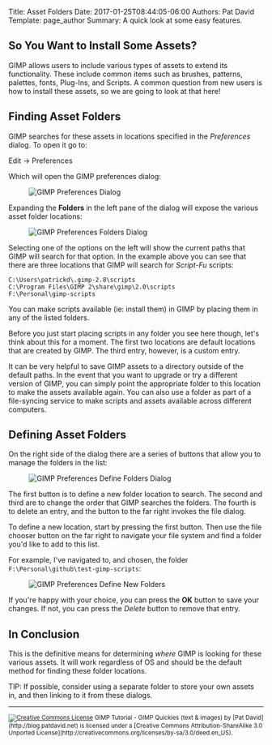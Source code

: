 Title: Asset Folders
Date: 2017-01-25T08:44:05-06:00 
Authors: Pat David
Template: page_author
Summary: A quick look at some easy features.


## So You Want to Install Some Assets?

GIMP allows users to include various types of assets to extend its functionality.
These include common items such as brushes, patterns, palettes, fonts, Plug-Ins, and Scripts.
A common question from new users is how to install these assets, so we are going to look at that here!


## Finding Asset Folders

GIMP searches for these assets in locations specified in the _Preferences_ dialog.
To open it go to:

<div class="MenuCmd"><span>Edit → Preferences</span></div>

Which will open the GIMP preferences dialog:

<figure>
<img src='{filename}GIMP-Preferences.png' alt='GIMP Preferences Dialog'>
</figure>

Expanding the **Folders** in the left pane of the dialog will expose the various asset folder locations:

<figure>
<img src='{filename}GIMP-Preferences-Folders.png' alt='GIMP Preferences Folders Dialog'>
</figure>

Selecting one of the options on the left will show the current paths that GIMP will search for that option.
In the example above you can see that there are three locations that GIMP will search for _Script-Fu_ scripts:

```
C:\Users\patrickd\.gimp-2.8\scripts
C:\Program Files\GIMP 2\share\gimp\2.0\scripts
F:\Personal\gimp-scripts
```

You can make scripts available (ie: install them) in GIMP by placing them in any of the listed folders.

Before you just start placing scripts in any folder you see here though, let's think about this for a moment.
The first two locations are default locations that are created by GIMP.
The third entry, however, is a custom entry. 

It can be very helpful to save GIMP assets to a directory outside of the default paths.
In the event that you want to upgrade or try a different version of GIMP, you can simply point the appropriate folder to this location to make the assets available again.
You can also use a folder as part of a file-syncing service to make scripts and assets available across different computers.


## Defining Asset Folders

On the right side of the dialog there are a series of buttons that allow you to manage the folders in the list:

<figure>
<img src='{filename}GIMP-Preferences-Define.png' alt='GIMP Preferences Define Folders Dialog'>
</figure>


The first button is to define a new folder location to search.
The second and third are to change the order that GIMP searches the folders.
The fourth is to delete an entry, and the button to the far right invokes the file dialog.

To define a new location, start by pressing the first button.
Then use the file chooser button on the far right to navigate your file system and find a folder you'd like to add to this list.

For example, I've navigated to, and chosen, the folder `F:\Personal\github\test-gimp-scripts`:

<figure>
<img src='{filename}GIMP-Preferences-Folders-New.png' alt='GIMP Preferences Define New Folders'>
</figure>

If you're happy with your choice, you can press the **OK** button to save your changes.
If not, you can press the _Delete_ button to remove that entry.



## In Conclusion

This is the definitive means for determining _where_ GIMP is looking for these various assets.
It will work regardless of OS and should be the default method for finding these folder locations.

TIP: If possible, consider using a separate folder to store your own assets in, and then linking to it from these dialogs.


---


<small>
<a href="http://creativecommons.org/licenses/by-sa/3.0/deed.en_US" rel="license"><img class='cc-badge' alt="Creative Commons License" src="https://i.creativecommons.org/l/by-sa/3.0/80x15.png" /></a>
<span xmlns:dct="http://purl.org/dc/terms/">GIMP Tutorial - GIMP Quickies (text & images)</span> by [Pat David](http://blog.patdavid.net)   
is licensed under a [Creative Commons Attribution-ShareAlike 3.0 Unported License](http://creativecommons.org/licenses/by-sa/3.0/deed.en_US).
</small>

